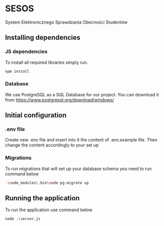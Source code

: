 # SESOS
System Elektronicznego Sprawdzania Obecności Studentów

## Installing dependencies

### JS dependencies
To install all required libraries simply run.
```bash
npm install
``` 

### Database
We use PostgreSQL as a SQL Database for our project.
You can download it from https://www.postgresql.org/download/windows/

## Initial configuration

### .env file
Create new .env file and insert into it the content of .env.example file.
Then change the content accordingly to your set up

### Migrations
To run migrations that will set up your database schema you need to run command below 
```bash
.\node_modules\.bin\node-pg-migrate up
```

## Running the application 
To run the application use command below
```bash
node .\server.js
```